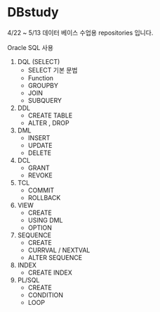 # DBstudy

4/22 ~ 5/13 데이터 베이스 수업용 repositories 입니다.


Oracle SQL 사용

01. DQL (SELECT)
    - SELECT 기본 문법
    - Function
    - GROUPBY
    - JOIN
    - SUBQUERY
02. DDL
    - CREATE TABLE
    - ALTER , DROP
03. DML
    - INSERT
    - UPDATE
    - DELETE
04. DCL
    - GRANT
    - REVOKE
05. TCL
    - COMMIT
    - ROLLBACK
06. VIEW
    - CREATE
    - USING DML
    - OPTION
07. SEQUENCE
    - CREATE
    - CURRVAL / NEXTVAL
    - ALTER SEQUENCE
08. INDEX
    - CREATE INDEX
09. PL/SQL
    - CREATE
    - CONDITION
    - LOOP


